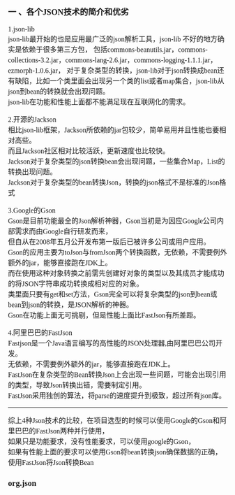 <font face="SimSun" size=3 >

### 一 、各个JSON技术的简介和优劣

1.json-lib <br>
json-lib最开始的也是应用最广泛的json解析工具，json-lib 不好的地方确实是依赖于很多第三方包，
包括commons-beanutils.jar，commons-collections-3.2.jar，commons-lang-2.6.jar，commons-logging-1.1.1.jar，ezmorph-1.0.6.jar，
对于复杂类型的转换，json-lib对于json转换成bean还有缺陷，比如一个类里面会出现另一个类的list或者map集合，json-lib从json到bean的转换就会出现问题。<br>json-lib在功能和性能上面都不能满足现在互联网化的需求。

2.开源的Jackson <br>  相比json-lib框架，Jackson所依赖的jar包较少，简单易用并且性能也要相对高些。 <br> 而且Jackson社区相对比较活跃，更新速度也比较快。<br>Jackson对于复杂类型的json转换bean会出现问题，一些集合Map，List的转换出现问题。 <br> Jackson对于复杂类型的bean转换Json，转换的json格式不是标准的Json格式

3.Google的Gson <br> Gson是目前功能最全的Json解析神器，Gson当初是为因应Google公司内部需求而由Google自行研发而来， <br> 但自从在2008年五月公开发布第一版后已被许多公司或用户应用。 <br> Gson的应用主要为toJson与fromJson两个转换函数，无依赖，不需要例外额外的jar，能够直接跑在JDK上。 <br>
而在使用这种对象转换之前需先创建好对象的类型以及其成员才能成功的将JSON字符串成功转换成相对应的对象。 <br>
类里面只要有get和set方法，Gson完全可以将复杂类型的json到bean或bean到json的转换，是JSON解析的神器。 <br>
Gson在功能上面无可挑剔，但是性能上面比FastJson有所差距。 <br>

4.阿里巴巴的FastJson <br>
Fastjson是一个Java语言编写的高性能的JSON处理器,由阿里巴巴公司开发。 <br>
无依赖，不需要例外额外的jar，能够直接跑在JDK上。 <br>
FastJson在复杂类型的Bean转换Json上会出现一些问题，可能会出现引用的类型，导致Json转换出错，需要制定引用。 <br> FastJson采用独创的算法，将parse的速度提升到极致，超过所有json库。

---

综上4种Json技术的比较，在项目选型的时候可以使用Google的Gson和阿里巴巴的FastJson两种并行使用， <br>
如果只是功能要求，没有性能要求，可以使用google的Gson， <br>
如果有性能上面的要求可以使用Gson将bean转换json确保数据的正确，使用FastJson将Json转换Bean <br>

### org.json

</span>
